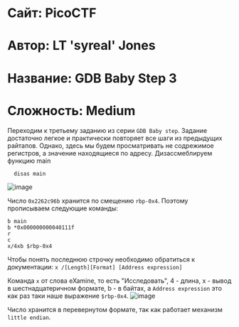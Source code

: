 
# Сайт: PicoCTF
# Автор: LT 'syreal' Jones
# Название: GDB Baby Step 3
# Сложность: Medium

Переходим к третьему заданию из серии `GDB Baby step`. Задание достаточно легкое и практически повторяет 
все шаги из предыдущих райтапов. Однако, здесь мы будем просматривать не содрежимое регистров, а значение находящиеся по адресу.
Дизассмеблируем функцию main
```gdb
  disas main
```
![image](https://github.com/user-attachments/assets/a87a36ad-71a9-41fd-8a48-b1648b061fff)

Число `0x2262c96b` хранится по смещению `rbp-0x4`. Поэтому прописываем следующие команды: 

```gdb
b main
b *0x000000000040111f
r
c
x/4xb $rbp-0x4
```
Чтобы понять последнюю строчку необходимо обратиться к документации:
`x /[Length][Format] [Address expression]`

Команда `x` от слова eXamine, то есть "Исследовать", 4 - длина, x - вывод в шестнадцатеричном формате, b - в байтах, а `Address expression` это как раз таки 
наше выражение `$rbp-0x4`. 
![image](https://github.com/user-attachments/assets/eeaa291c-5123-43c9-bf97-e0a35c1ab589)

Число хранится в перевернутом формате, так как работает механизм `little endian`.
